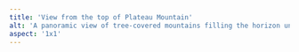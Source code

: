 ```yaml
---
title: 'View from the top of Plateau Mountain'
alt: 'A panoramic view of tree-covered mountains filling the horizon under a cloudy blue sky.'
aspect: '1x1'
---
```

